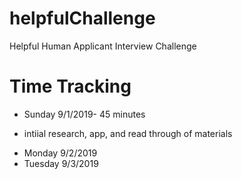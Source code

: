 # helpfulChallenge
Helpful Human Applicant Interview Challenge

# Time Tracking
- Sunday 9/1/2019- 45 minutes
* intiial research, app, and read through of materials
- Monday 9/2/2019
- Tuesday 9/3/2019

